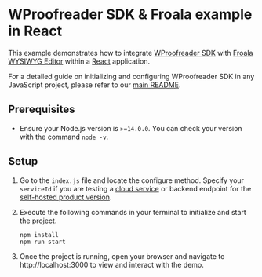 # WProofreader SDK & Froala example in React

This example demonstrates how to integrate [WProofreader SDK](https://www.npmjs.com/package/@webspellchecker/wproofreader-sdk-js) with [Froala WYSIWYG Editor](https://froala.com/) within a [React](https://react.dev/) application.

For a detailed guide on initializing and configuring WProofreader SDK in any JavaScript project, please refer to our [main README](https://github.com/WebSpellChecker/wproofreader-sdk-js/blob/master/README.md).

## Prerequisites

* Ensure your Node.js version is `>=14.0.0`. You can check your version with the command `node -v`.

## Setup
1. Go to the `index.js` file and locate the configure method. Specify your `serviceId` if you are testing a [cloud service](https://github.com/WebSpellChecker/wproofreader-sdk-js#for-the-cloud-based-version) or backend endpoint for the [self-hosted product version](https://github.com/WebSpellChecker/wproofreader-sdk-js#for-the-server-version). 

2. Execute the following commands in your terminal to initialize and start the project.

	```
	npm install
	npm run start
	```

3. Once the project is running, open your browser and navigate to http://localhost:3000 to view and interact with the demo.
